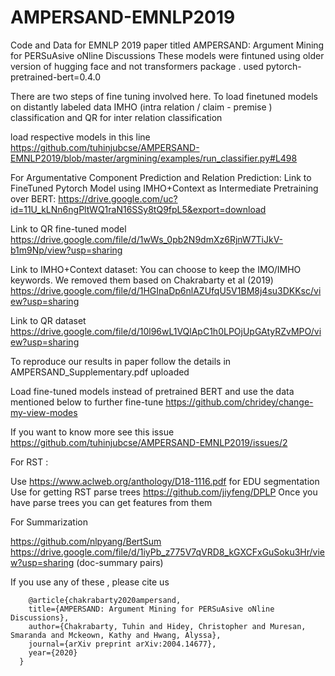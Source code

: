 # AMPERSAND-EMNLP2019
Code and Data for EMNLP 2019 paper titled  AMPERSAND: Argument Mining for PERSuAsive oNline Discussions
These models were fintuned using older version of hugging face and not transformers package . used pytorch-pretrained-bert=0.4.0


There are two steps of fine tuning involved here. To load finetuned models on distantly labeled data IMHO (intra relation / claim - premise ) classification and QR for inter relation classification 

load respective models in this line
https://github.com/tuhinjubcse/AMPERSAND-EMNLP2019/blob/master/argmining/examples/run_classifier.py#L498


For Argumentative Component Prediction and Relation Prediction:
Link to FineTuned Pytorch Model using IMHO+Context as Intermediate Pretraining over BERT:
https://drive.google.com/uc?id=11U_kLNn6ngPltWQ1raN16SSy8tQ9fpL5&export=download

Link to QR fine-tuned model
https://drive.google.com/file/d/1wWs_0pb2N9dmXz6RjnW7TiJkV-b1m9Np/view?usp=sharing



Link to IMHO+Context dataset: 
You can choose to keep the IMO/IMHO keywords. We removed them based on Chakrabarty et al (2019)
https://drive.google.com/file/d/1HGInaDp6nlAZUfqU5V1BM8j4su3DKKsc/view?usp=sharing

Link to QR dataset
https://drive.google.com/file/d/10l96wL1VQlApC1h0LPOjUpGAtyRZvMPO/view?usp=sharing


To reproduce our results in paper follow the details in AMPERSAND_Supplementary.pdf uploaded

Load fine-tuned models instead of pretrained BERT and use the data mentioned below to further fine-tune
https://github.com/chridey/change-my-view-modes

If you want to know more see this issue
https://github.com/tuhinjubcse/AMPERSAND-EMNLP2019/issues/2


For RST :

Use https://www.aclweb.org/anthology/D18-1116.pdf for EDU segmentation
Use for getting RST parse trees https://github.com/jiyfeng/DPLP
Once you have parse trees you can get features from them




For Summarization

https://github.com/nlpyang/BertSum
https://drive.google.com/file/d/1iyPb_z775V7qVRD8_kGXCFxGuSoku3Hr/view?usp=sharing (doc-summary pairs)



If you use any of these , please cite us

        @article{chakrabarty2020ampersand,
        title={AMPERSAND: Argument Mining for PERSuAsive oNline Discussions},
        author={Chakrabarty, Tuhin and Hidey, Christopher and Muresan, Smaranda and Mckeown, Kathy and Hwang, Alyssa},
        journal={arXiv preprint arXiv:2004.14677},
        year={2020}
      }






